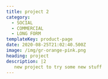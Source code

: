 ```yaml
---
title: project 2
category:
  - SOCIAL
  - COMMERCIAL
  - LONG FORM
templateKey: product-page
date: 2020-08-25T21:02:40.500Z
image: /img/gr-orange-pink.png
heading: project
description: |2
   new project to try some new stuff
---
```


